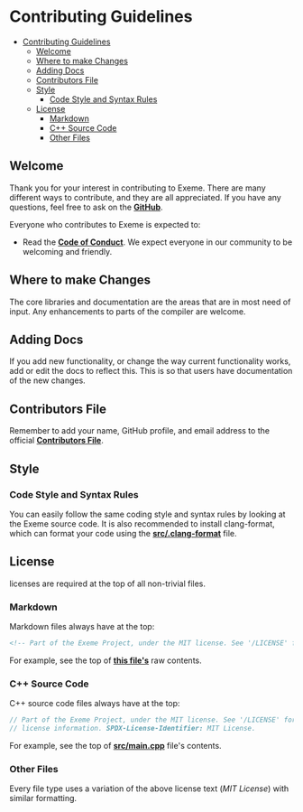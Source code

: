 <!-- Part of the Exeme Project, under the MIT license. See '/LICENSE' for license information. SPDX-License-Identifier: MIT License. -->

# Contributing Guidelines

- [Contributing Guidelines](#contributing-guidelines)
  - [Welcome](#welcome)
  - [Where to make Changes](#where-to-make-changes)
  - [Adding Docs](#adding-docs)
  - [Contributors File](#contributors-file)
  - [Style](#style)
    - [Code Style and Syntax Rules](#code-style-and-syntax-rules)
  - [License](#license)
    - [Markdown](#markdown)
    - [C++ Source Code](#c-source-code)
    - [Other Files](#other-files)

## Welcome

Thank you for your interest in contributing to Exeme. There are many different ways to contribute, and they are all appreciated. If you have any questions, feel free to ask on the [**GitHub**](https://github.com/exeme-project/aks/discussions).

Everyone who contributes to Exeme is expected to:

* Read the [**Code of Conduct**](https://github.com/exeme-project/aks/blob/main/CODE_OF_CONDUCT.md). We expect everyone in our community to be welcoming and friendly.

## Where to make Changes

The core libraries and documentation are the areas that are in most need of input. Any enhancements to parts of the compiler are welcome.

## Adding Docs

If you add new functionality, or change the way current functionality works, add or edit the docs to reflect this. This is so that users have documentation of the new changes.

## Contributors File

Remember to add your name, GitHub profile, and email address to the official [**Contributors File**](https://github.com/exeme-project/aks/blob/main/CONTRIBUTORS.md).

## Style

### Code Style and Syntax Rules

You can easily follow the same coding style and syntax rules by looking at the Exeme source code. It is also recommended to install clang-format, which can format your code using the [**src/.clang-format**](https://github.com/exeme-project/aks/blob/main/src/.clang-format) file.

## License

licenses are required at the top of all non-trivial files.

### Markdown

Markdown files always have at the top:

```md
<!-- Part of the Exeme Project, under the MIT license. See '/LICENSE' for license information. SPDX-License-Identifier: MIT License. -->
```

For example, see the top of [**this file's**](https://raw.githubusercontent.com/exeme-project/aks/main/CONTRIBUTING.md) raw contents.

### C++ Source Code

C++ source code files always have at the top:

``` c++
// Part of the Exeme Project, under the MIT license. See '/LICENSE' for
// license information. SPDX-License-Identifier: MIT License.
```

For example, see the top of [**src/main.cpp**](https://github.com/exeme-project/aks/blob/main/src/main.cpp) file's contents.

### Other Files

Every file type uses a variation of the above license text (*MIT License*) with similar formatting.